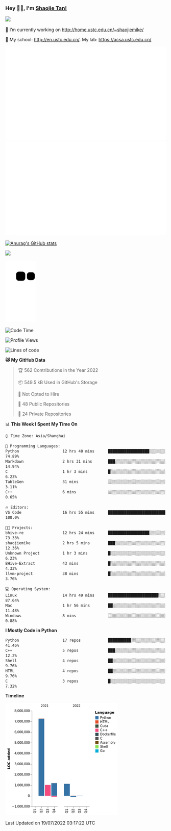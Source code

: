 

<!--
**Kirrito-k423/Kirrito-k423** is a ✨ _special_ ✨ repository because its `README.md` (this file) appears on your GitHub profile.

Here are some ideas to get you started:

- 🔭 I’m currently working on ...
- 🌱 I’m currently learning ...
- 👯 I’m looking to collaborate on ...
- 🤔 I’m looking for help with ...
- 💬 Ask me about ...
- 📫 How to reach me: ...
- 😄 Pronouns: ...
- ⚡ Fun fact: ...
-->
### Hey 👋🏽, I'm [Shaojie Tan!](http://home.ustc.edu.cn/~shaojiemike/about)

![](https://visitor-badge.glitch.me/badge?page_id=Kirrito-k423.Kirrito-k423)

🔭 I’m currently working on http://home.ustc.edu.cn/~shaojiemike/

👯 My school: http://en.ustc.edu.cn/. My lab: https://acsa.ustc.edu.cn/

![](https://github.com/Kirrito-k423/github-stats/blob/master/generated/overview.svg)
![](https://github.com/Kirrito-k423/github-stats/blob/master/generated/languages.svg)

[![Anurag's GitHub stats](https://github-readme-stats.vercel.app/api?username=Kirrito-k423&theme=flag-india&show_icons=true&hide=stars,prs,issues,contribs)](https://github.com/anuraghazra/github-readme-stats)

![](https://github-profile-summary-cards.vercel.app/api/cards/profile-details?username=Kirrito-k423&theme=vue)

![snake gif](https://github.com/Kirrito-k423/Kirrito-k423/blob/output/github-contribution-grid-snake.svg)

<!--START_SECTION:waka-->
![Code Time](http://img.shields.io/badge/Code%20Time-0%20secs-blue)

![Profile Views](http://img.shields.io/badge/Profile%20Views-2-blue)

![Lines of code](https://img.shields.io/badge/From%20Hello%20World%20I%27ve%20Written-10%20Million%20lines%20of%20code-blue)

**🐱 My GitHub Data** 

> 🏆 562 Contributions in the Year 2022
 > 
> 📦 549.5 kB Used in GitHub's Storage 
 > 
> 🚫 Not Opted to Hire
 > 
> 📜 48 Public Repositories 
 > 
> 🔑 24 Private Repositories  
 > 
📊 **This Week I Spent My Time On** 

```text
⌚︎ Time Zone: Asia/Shanghai

💬 Programming Languages: 
Python                   12 hrs 40 mins      ██████████████████░░░░░░░   74.89% 
Markdown                 2 hrs 31 mins       ███░░░░░░░░░░░░░░░░░░░░░░   14.94% 
C                        1 hr 3 mins         █░░░░░░░░░░░░░░░░░░░░░░░░   6.23% 
TableGen                 31 mins             ░░░░░░░░░░░░░░░░░░░░░░░░░   3.11% 
C++                      6 mins              ░░░░░░░░░░░░░░░░░░░░░░░░░   0.65%

🔥 Editors: 
VS Code                  16 hrs 55 mins      █████████████████████████   100.0%

🐱‍💻 Projects: 
bhive-re                 12 hrs 24 mins      ██████████████████░░░░░░░   73.33% 
shaojiemike              2 hrs 5 mins        ███░░░░░░░░░░░░░░░░░░░░░░   12.36% 
Unknown Project          1 hr 3 mins         █░░░░░░░░░░░░░░░░░░░░░░░░   6.23% 
BHive-Extract            43 mins             █░░░░░░░░░░░░░░░░░░░░░░░░   4.33% 
llvm-project             38 mins             █░░░░░░░░░░░░░░░░░░░░░░░░   3.76%

💻 Operating System: 
Linux                    14 hrs 49 mins      ██████████████████████░░░   87.64% 
Mac                      1 hr 56 mins        ██░░░░░░░░░░░░░░░░░░░░░░░   11.48% 
Windows                  8 mins              ░░░░░░░░░░░░░░░░░░░░░░░░░   0.88%

```

**I Mostly Code in Python** 

```text
Python                   17 repos            ██████████░░░░░░░░░░░░░░░   41.46% 
C++                      5 repos             ███░░░░░░░░░░░░░░░░░░░░░░   12.2% 
Shell                    4 repos             ██░░░░░░░░░░░░░░░░░░░░░░░   9.76% 
HTML                     4 repos             ██░░░░░░░░░░░░░░░░░░░░░░░   9.76% 
C                        3 repos             █░░░░░░░░░░░░░░░░░░░░░░░░   7.32%

```


**Timeline**

![Chart not found](https://raw.githubusercontent.com/Kirrito-k423/Kirrito-k423/main/charts/bar_graph.png) 


 Last Updated on 19/07/2022 03:17:22 UTC
<!--END_SECTION:waka-->

